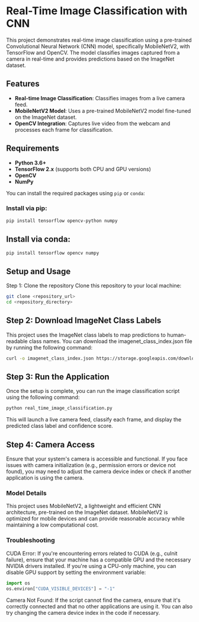 # Real-Time Image Classification with CNN

This project demonstrates real-time image classification using a pre-trained Convolutional Neural Network (CNN) model, specifically MobileNetV2, with TensorFlow and OpenCV. The model classifies images captured from a camera in real-time and provides predictions based on the ImageNet dataset.

## Features

- **Real-time Image Classification**: Classifies images from a live camera feed.
- **MobileNetV2 Model**: Uses a pre-trained MobileNetV2 model fine-tuned on the ImageNet dataset.
- **OpenCV Integration**: Captures live video from the webcam and processes each frame for classification.

## Requirements

- **Python 3.6+**
- **TensorFlow 2.x** (supports both CPU and GPU versions)
- **OpenCV**
- **NumPy**

You can install the required packages using `pip` or `conda`:

### Install via pip:
```bash
pip install tensorflow opencv-python numpy
```

## Install via conda:

```bash
pip install tensorflow opencv numpy
```

## Setup and Usage
Step 1: Clone the repository
Clone this repository to your local machine:


```bash
git clone <repository_url>
cd <repository_directory>
```

## Step 2: Download ImageNet Class Labels
This project uses the ImageNet class labels to map predictions to human-readable class names. You can download the imagenet_class_index.json file by running the following command:

```bash
curl -o imagenet_class_index.json https://storage.googleapis.com/download.tensorflow.org/data/imagenet_class_index.json
```

## Step 3: Run the Application
Once the setup is complete, you can run the image classification script using the following command:

```bash
python real_time_image_classification.py
```

This will launch a live camera feed, classify each frame, and display the predicted class label and confidence score.

## Step 4: Camera Access
Ensure that your system's camera is accessible and functional. If you face issues with camera initialization (e.g., permission errors or device not found), you may need to adjust the camera device index or check if another application is using the camera.

### Model Details
This project uses MobileNetV2, a lightweight and efficient CNN architecture, pre-trained on the ImageNet dataset. MobileNetV2 is optimized for mobile devices and can provide reasonable accuracy while maintaining a low computational cost.

### Troubleshooting
CUDA Error: If you're encountering errors related to CUDA (e.g., cuInit failure), ensure that your machine has a compatible GPU and the necessary NVIDIA drivers installed. If you're using a CPU-only machine, you can disable GPU support by setting the environment variable:

```python
import os
os.environ["CUDA_VISIBLE_DEVICES"] = "-1"
```
Camera Not Found: If the script cannot find the camera, ensure that it's correctly connected and that no other applications are using it. You can also try changing the camera device index in the code if necessary.